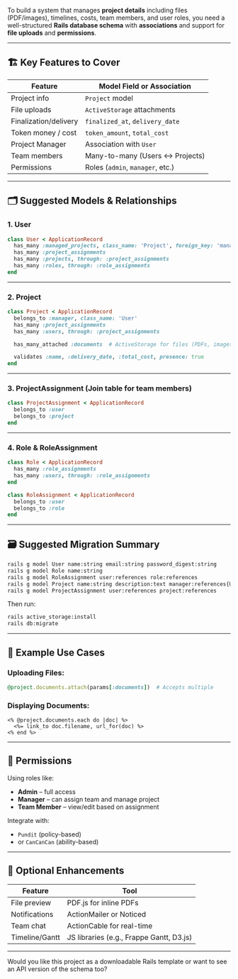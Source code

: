 To build a system that manages **project details** including files (PDF/images), timelines, costs, team members, and user roles, you need a well-structured **Rails database schema** with **associations** and support for **file uploads** and **permissions**.

---

## 🏗️ **Key Features to Cover**

| Feature               | Model Field or Association        |
| --------------------- | --------------------------------- |
| Project info          | `Project` model                   |
| File uploads          | `ActiveStorage` attachments       |
| Finalization/delivery | `finalized_at`, `delivery_date`   |
| Token money / cost    | `token_amount`, `total_cost`      |
| Project Manager       | Association with `User`           |
| Team members          | Many-to-many (Users <-> Projects) |
| Permissions           | Roles (`admin`, `manager`, etc.)  |

---

## 🗂️ Suggested Models & Relationships

### 1. **User**

```ruby
class User < ApplicationRecord
  has_many :managed_projects, class_name: 'Project', foreign_key: 'manager_id'
  has_many :project_assignments
  has_many :projects, through: :project_assignments
  has_many :roles, through: :role_assignments
end
```

---

### 2. **Project**

```ruby
class Project < ApplicationRecord
  belongs_to :manager, class_name: 'User'
  has_many :project_assignments
  has_many :users, through: :project_assignments

  has_many_attached :documents  # ActiveStorage for files (PDFs, images)

  validates :name, :delivery_date, :total_cost, presence: true
end
```

---

### 3. **ProjectAssignment** (Join table for team members)

```ruby
class ProjectAssignment < ApplicationRecord
  belongs_to :user
  belongs_to :project
end
```

---

### 4. **Role & RoleAssignment**

```ruby
class Role < ApplicationRecord
  has_many :role_assignments
  has_many :users, through: :role_assignments
end

class RoleAssignment < ApplicationRecord
  belongs_to :user
  belongs_to :role
end
```

---

## 🗃️ Suggested Migration Summary

```bash
rails g model User name:string email:string password_digest:string
rails g model Role name:string
rails g model RoleAssignment user:references role:references
rails g model Project name:string description:text manager:references{User} token_amount:decimal total_cost:decimal finalized_at:datetime delivery_date:date
rails g model ProjectAssignment user:references project:references
```

Then run:

```bash
rails active_storage:install
rails db:migrate
```

---

## 🧠 Example Use Cases

### Uploading Files:

```ruby
@project.documents.attach(params[:documents])  # Accepts multiple
```

### Displaying Documents:

```erb
<% @project.documents.each do |doc| %>
  <%= link_to doc.filename, url_for(doc) %>
<% end %>
```

---

## 🔐 Permissions

Using roles like:

* **Admin** – full access
* **Manager** – can assign team and manage project
* **Team Member** – view/edit based on assignment

Integrate with:

* `Pundit` (policy-based)
* or `CanCanCan` (ability-based)

---

## 📌 Optional Enhancements

| Feature        | Tool                                     |
| -------------- | ---------------------------------------- |
| File preview   | PDF.js for inline PDFs                   |
| Notifications  | ActionMailer or Noticed                  |
| Team chat      | ActionCable for real-time                |
| Timeline/Gantt | JS libraries (e.g., Frappe Gantt, D3.js) |

---

Would you like this project as a downloadable Rails template or want to see an API version of the schema too?
